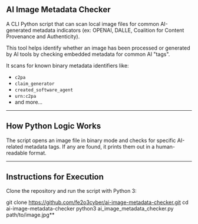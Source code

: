 ## AI Image Metadata Checker

A CLI Python script that can scan local image files for common AI-generated metadata indicators (ex: OPENAI, DALLE, Coalition for Content Provenance and Authenticity).

This tool helps identify whether an image has been processed or generated by AI tools by checking embedded metadata for common AI "tags".

It scans for known binary metadata identifiers like:
- `c2pa`
- `claim_generator`
- `created_software_agent`
- `urn:c2pa`
- and more...

---------------------------
## How Python Logic Works

The script opens an image file in binary mode and checks for specific AI-related metadata tags. If any are found, it prints them out in a human-readable format.

---------------------------

## Instructions for Execution

Clone the repository and run the script with Python 3:

git clone https://github.com/fe2o3cyber/ai-image-metadata-checker.git
cd ai-image-metadata-checker
python3 ai_image_metadata_checker.py path/to/image.jpg**
